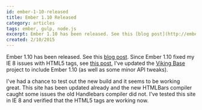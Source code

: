 ```yaml
---
id: ember-1-10-released
title: Ember 1.10 Released
category: articles
tags: ember, gulp, node.js
excerpt: Ember 1.10 has been released. See this [blog post](http://emberjs.com/blog/2015/02/07/ember-1-10-0-released.html). Since Ember 1.10 fixed my IE 8 issues with HTML5 tags, see [this post](http://vikingglory.com/articles/viking-base-update), I've updated the [Viking Base](https://github.com/jneurock/viking-base) project to include Ember 1.10 (as well as some minor API tweaks).
created: 2/10/2015
---
```


Ember 1.10 has been released. See this [blog post](http://emberjs.com/blog/2015/02/07/ember-1-10-0-released.html). Since Ember 1.10 fixed my IE 8 issues with HTML5 tags, see [this post](#/articles/viking-base-update), I've updated the [Viking Base](https://github.com/jneurock/viking-base) project to include Ember 1.10 (as well as some minor API tweaks).

I've had a chance to test out the new build and it seems to be working great. This site has been updated already and the new HTMLBars compiler caught some issues the old Handlebars compiler did not. I've tested this site in IE 8 and verified that the HTML5 tags are working now.